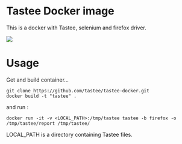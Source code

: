 # Tastee Docker image

This is a docker with Tastee, selenium and firefox driver.

<img src="https://tastee.github.io/img/home.png"/>

# Usage

Get and build container...

```
git clone https://github.com/tastee/tastee-docker.git
docker build -t "tastee" .
```

and run :

```
docker run -it -v <LOCAL_PATH>:/tmp/tastee tastee -b firefox -o /tmp/tastee/report /tmp/tastee/
```

LOCAL_PATH is a directory containing Tastee files.
